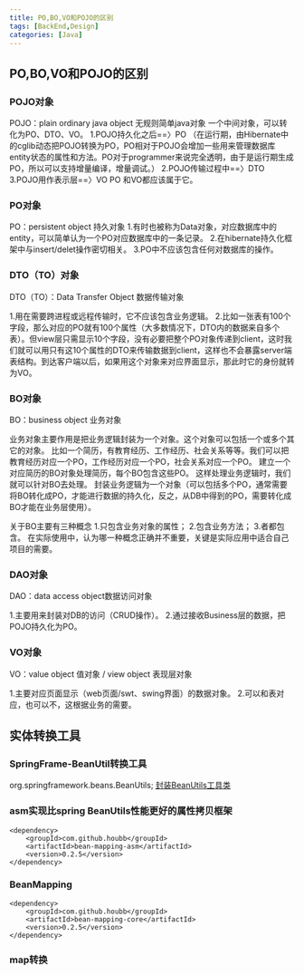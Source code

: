 ```yaml
---
title: PO,BO,VO和POJO的区别
tags: [BackEnd,Design]
categories: [Java]
---
```

## PO,BO,VO和POJO的区别
### POJO对象
POJO：plain ordinary java object 无规则简单java对象
一个中间对象，可以转化为PO、DTO、VO。
1.POJO持久化之后==〉PO
（在运行期，由Hibernate中的cglib动态把POJO转换为PO，PO相对于POJO会增加一些用来管理数据库entity状态的属性和方法。PO对于programmer来说完全透明，由于是运行期生成PO，所以可以支持增量编译，增量调试。）
2.POJO传输过程中==〉DTO
3.POJO用作表示层==〉VO
PO 和VO都应该属于它。

### PO对象
PO：persistent object 持久对象
1.有时也被称为Data对象，对应数据库中的entity，可以简单认为一个PO对应数据库中的一条记录。
2.在hibernate持久化框架中与insert/delet操作密切相关。
3.PO中不应该包含任何对数据库的操作。

### DTO（TO）对象
DTO（TO）：Data Transfer Object 数据传输对象

1.用在需要跨进程或远程传输时，它不应该包含业务逻辑。
2.比如一张表有100个字段，那么对应的PO就有100个属性（大多数情况下，DTO内的数据来自多个表）。但view层只需显示10个字段，没有必要把整个PO对象传递到client，这时我们就可以用只有这10个属性的DTO来传输数据到client，这样也不会暴露server端表结构。到达客户端以后，如果用这个对象来对应界面显示，那此时它的身份就转为VO。

### BO对象
BO：business object 业务对象

业务对象主要作用是把业务逻辑封装为一个对象。这个对象可以包括一个或多个其它的对象。
比如一个简历，有教育经历、工作经历、社会关系等等。我们可以把教育经历对应一个PO，工作经历对应一个PO，社会关系对应一个PO。
建立一个对应简历的BO对象处理简历，每个BO包含这些PO。
这样处理业务逻辑时，我们就可以针对BO去处理。
封装业务逻辑为一个对象（可以包括多个PO，通常需要将BO转化成PO，才能进行数据的持久化，反之，从DB中得到的PO，需要转化成BO才能在业务层使用）。

关于BO主要有三种概念
1.只包含业务对象的属性；
2.包含业务方法；
3.者都包含。
在实际使用中，认为哪一种概念正确并不重要，关键是实际应用中适合自己项目的需要。

### DAO对象
DAO：data access object数据访问对象

1.主要用来封装对DB的访问（CRUD操作）。
2.通过接收Business层的数据，把POJO持久化为PO。

### VO对象
VO：value object 值对象 / view object 表现层对象

1.主要对应页面显示（web页面/swt、swing界面）的数据对象。
2.可以和表对应，也可以不，这根据业务的需要。

## 实体转换工具
### SpringFrame-BeanUtil转换工具
org.springframework.beans.BeanUtils;
[封装BeanUtils工具类](/file/BackEnd-Java-BeanConvertor.java)

### asm实现比spring BeanUtils性能更好的属性拷贝框架
```
<dependency>
    <groupId>com.github.houbb</groupId>
    <artifactId>bean-mapping-asm</artifactId>
    <version>0.2.5</version>
</dependency>
```

### BeanMapping
```
<dependency>
    <groupId>com.github.houbb</groupId>
    <artifactId>bean-mapping-core</artifactId>
    <version>0.2.5</version>
</dependency>
```
### map转换




